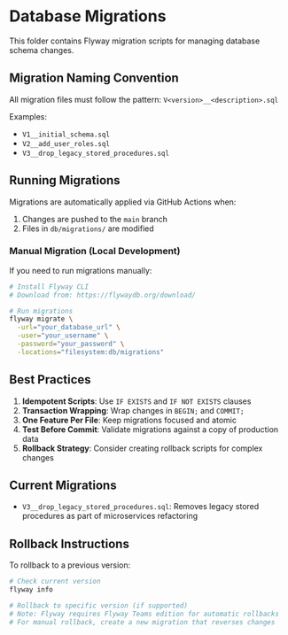 
# Database Migrations

This folder contains Flyway migration scripts for managing database schema changes.

## Migration Naming Convention

All migration files must follow the pattern: `V<version>__<description>.sql`

Examples:
- `V1__initial_schema.sql`
- `V2__add_user_roles.sql`
- `V3__drop_legacy_stored_procedures.sql`

## Running Migrations

Migrations are automatically applied via GitHub Actions when:
1. Changes are pushed to the `main` branch
2. Files in `db/migrations/` are modified

### Manual Migration (Local Development)

If you need to run migrations manually:

```bash
# Install Flyway CLI
# Download from: https://flywaydb.org/download/

# Run migrations
flyway migrate \
  -url="your_database_url" \
  -user="your_username" \
  -password="your_password" \
  -locations="filesystem:db/migrations"
```

## Best Practices

1. **Idempotent Scripts**: Use `IF EXISTS` and `IF NOT EXISTS` clauses
2. **Transaction Wrapping**: Wrap changes in `BEGIN;` and `COMMIT;`
3. **One Feature Per File**: Keep migrations focused and atomic
4. **Test Before Commit**: Validate migrations against a copy of production data
5. **Rollback Strategy**: Consider creating rollback scripts for complex changes

## Current Migrations

- `V3__drop_legacy_stored_procedures.sql`: Removes legacy stored procedures as part of microservices refactoring

## Rollback Instructions

To rollback to a previous version:

```bash
# Check current version
flyway info

# Rollback to specific version (if supported)
# Note: Flyway requires Flyway Teams edition for automatic rollbacks
# For manual rollback, create a new migration that reverses changes
```
